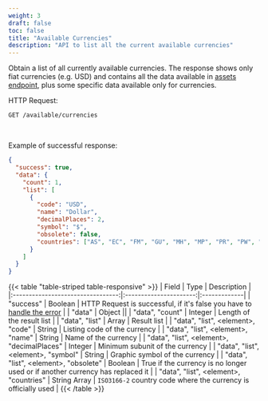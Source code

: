 ```yaml
---
weight: 3
draft: false
toc: false
title: "Available Currencies"
description: "API to list all the current available currencies"
---
```


Obtain a list of all currently available currencies.
The response shows only fiat currencies (e.g. USD) and contains all the data available in
[assets endpoint](/docs/live/availability/available/), plus some specific data available only for currencies.

HTTP Request:
```
GET /available/currencies
```

<br>

Example of successful response:
```json
{
  "success": true,
  "data": {
    "count": 1,
    "list": [
      {
        "code": "USD",
        "name": "Dollar",
        "decimalPlaces": 2,
        "symbol": "$",
        "obsolete": false,
        "countries": ["AS", "EC", "FM", "GU", "MH", "MP", "PR", "PW", "SV", "TC", "TL", "UM", "US", "VG", "VI"]
      }
    ]
  }
}
```

{{< table "table-striped table-responsive" >}}
|      Field                        |   Type                 |  Description |
|:---------------------------------:|:----------------------:|:-------------|
| "success"                         | Boolean                | HTTP Request is successful, if it's false you have to [handle the error](/docs/quickstart/errors/) |
| "data"                            | Object                 ||
| "data", "count"                   | Integer                | Length of the result list |
| "data", "list"                    | Array                  | Result list |
| "data", "list", \<element\>, "code" | String               | Listing code of the currency |
| "data", "list", \<element\>, "name" | String               | Name of the currency |
| "data", "list", \<element\>, "decimalPlaces" | Integer     | Minimum subunit of the currency |
| "data", "list", \<element\>, "symbol" | String             | Graphic symbol of the currency |
| "data", "list", \<element\>, "obsolete" | Boolean          | True if the currency is no longer used or if another currency has replaced it |
| "data", "list", \<element\>, "countries" | String Array    | `ISO3166-2` country code where the currency is officially used |
{{< /table >}}
